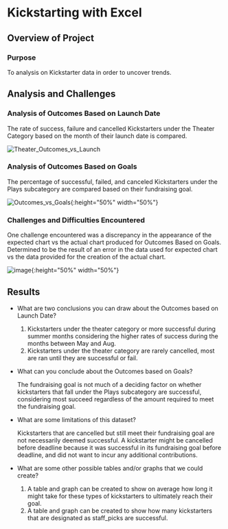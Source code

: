 # Kickstarting with Excel

## Overview of Project

### Purpose
To analysis on Kickstarter data in order to uncover trends.

## Analysis and Challenges

### Analysis of Outcomes Based on Launch Date
The rate of success, failure and cancelled Kickstarters under the Theater Category based on the month of their launch date is compared.

![Theater_Outcomes_vs_Launch](https://user-images.githubusercontent.com/5934390/110219592-43a0ce80-7e8e-11eb-9c5f-778e07349c35.pngs=200)

### Analysis of Outcomes Based on Goals

The percentage of successful, failed, and canceled Kickstarters under the Plays subcategory are compared based on their fundraising goal.

![Outcomes_vs_Goals](https://user-images.githubusercontent.com/5934390/110219579-279d2d00-7e8e-11eb-9b54-4d4ab552581e.png){:height="50%" width="50%"}

### Challenges and Difficulties Encountered

One challenge encountered was a discrepancy in the appearance of the expected chart vs the actual chart produced for Outcomes Based on Goals. Determined to be the result of an error in the data used for expected chart vs the data provided for the creation of the actual chart.

![image](https://user-images.githubusercontent.com/5934390/110219628-6b903200-7e8e-11eb-87ae-c5b5123e40ff.png){:height="50%" width="50%"}

## Results

- What are two conclusions you can draw about the Outcomes based on Launch Date?

  1.	Kickstarters under the theater category or more successful during summer months considering the higher rates of success during the months between May and Aug.
  2.	Kickstarters under the theater category are rarely cancelled, most are ran until they are successful or fail.

- What can you conclude about the Outcomes based on Goals?

    The fundraising goal is not much of a deciding factor on whether kickstarters that fall under the Plays subcategory are successful, considering most succeed  regardless of the amount required to meet the fundraising goal.

- What are some limitations of this dataset?

    Kickstarters that are cancelled but still meet their fundraising goal are not necessarily deemed successful. A kickstarter might be cancelled before deadline      because it was successful in its fundraising goal before deadline, and did not want to incur any additional contributions.

- What are some other possible tables and/or graphs that we could create?

  1. A table and graph can be created to show on average how long it might take for these types of kickstarters to ultimately reach their goal.
  2. A table and graph can be created to show how many kickstarters that are designated as staff_picks are successful.  


